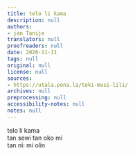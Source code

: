```yaml
---
title: telo li kama
description: null
authors:
- jan Tanije
translators: null
proofreaders: null
date: 2020-11-11
tags: null
original: null
license: null
sources:
- https://utala.pona.la/toki-musi-lili/
archives: null
preprocessing: null
accessibility-notes: null
notes: null
---
```


telo li kama  
tan sewi tan oko mi  
tan ni: mi olin